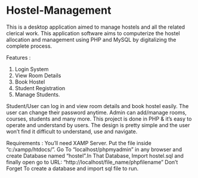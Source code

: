 # Hostel-Management
This is a desktop application aimed to manage hostels and all the related clerical work. This application software aims to computerize the hostel allocation and management using PHP and MySQL by digitalizing the complete process.

Features :
1. Login System
2. View Room Details
3. Book Hostel
4. Student Registration
5. Manage Students.

Student/User can log in and view room details and book hostel easily. The user can change their password anytime. Admin can add/manage rooms, courses, students and many more. This project is done in PHP & it’s easy to operate and understand by users. The design is pretty simple and the user won’t find it difficult to understand, use and navigate.

Requirements :
You’ll need XAMP Server. Put the file inside “c:/xampp/htdocs/”. Go To “localhost/phpmyadmin” in any browser and create Database named “hostel”.In That Database, Import hostel.sql and finally open go to URL: “http://localhost/file_name/phpfilename”
Don’t Forget To create a database and import sql file to run.

